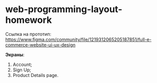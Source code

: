 # web-programming-layout-homework

Ссылка на прототип: https://www.figma.com/community/file/1219312065205187851/full-e-commerce-website-ui-ux-design 

**Экраны**:
1) Account;
2) Sign Up;
3) Product Details page.

   
